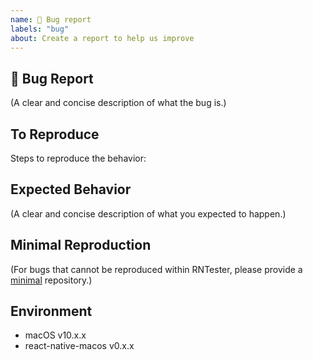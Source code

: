 ```yaml
---
name: 🐛 Bug report
labels: "bug"
about: Create a report to help us improve
---
```


## 🐛 Bug Report

(A clear and concise description of what the bug is.)

## To Reproduce

Steps to reproduce the behavior:

## Expected Behavior

(A clear and concise description of what you expected to happen.)

## Minimal Reproduction

(For bugs that cannot be reproduced within RNTester, please provide a [minimal](https://stackoverflow.com/help/mcve) repository.)

## Environment

- macOS v10.x.x
- react-native-macos v0.x.x
